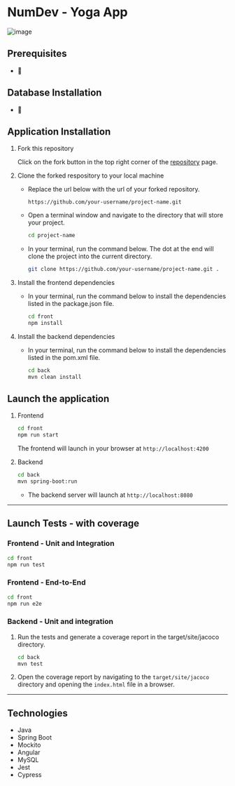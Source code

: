 # NumDev - Yoga App
![image](https://github.com/taylorfullstack/Testez-une-application-full-stack/assets/76629753/9d04e5a4-abe1-43b5-a499-4c1201355aea)


## Prerequisites

- 🚧

## Database Installation

- 🚧

## Application Installation

1. Fork this repository

    Click on the fork button in the top right corner of the [repository](https://github.com/taylorfullstack/Testez-une-application-full-stack) page.

2. Clone the forked respository to your local machine

    - Replace the url below with the url of your forked repository.

        `https://github.com/your-username/project-name.git`

    - Open a terminal window and navigate to the directory that will store your project.

        ```bash
        cd project-name
        ```

    - In your terminal, run the command below. The dot at the end will clone the project into the current directory.

        ```bash
        git clone https://github.com/your-username/project-name.git .
        ```

3. Install the frontend dependencies

    - In your terminal, run the command below to install the dependencies listed in the package.json file.
    
        ```bash
        cd front
        npm install
        ```

4. Install the backend dependencies

    - In your terminal, run the command below to install the dependencies listed in the pom.xml file.
    
      ```bash
      cd back
      mvn clean install
      ```

## Launch the application

1. Frontend

    ```bash
    cd front
    npm run start
    ```

    The frontend will launch in your browser at `http://localhost:4200`
  
2. Backend

      ```bash
      cd back
      mvn spring-boot:run
      ```

    - The backend server will launch at `http://localhost:8080`

---

## Launch Tests - with coverage

### Frontend - Unit and Integration

```bash
cd front
npm run test
```


### Frontend - End-to-End

```bash
cd front
npm run e2e
```

### Backend - Unit and integration

1. Run the tests and generate a coverage report in the target/site/jacoco directory.

    ```bash
    cd back
    mvn test
    ```
    
2. Open the coverage report by navigating to the `target/site/jacoco` directory and opening the `index.html` file in a browser.
---

## Technologies
- Java
- Spring Boot
- Mockito
- Angular
- MySQL
- Jest
- Cypress
